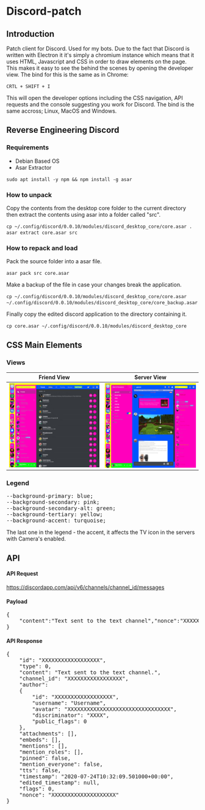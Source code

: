 # Discord-patch
## Introduction
Patch client for Discord. Used for my bots. Due to the fact that Discord is written with Electron it it's simply a chromium instance which means that it uses HTML, Javascript and CSS in order to draw elements on the page. This makes it easy to see the behind the scenes by opening the developer view. The bind for this is the same as in Chrome:
```
CRTL + SHIFT + I
```
This will open the developer options including the CSS navigation, API requests and the console suggesting you work for Discord. The bind is the same accross; Linux, MacOS and Windows.

## Reverse Engineering Discord
### Requirements
- Debian Based OS
- Asar Extractor
```
sudo apt install -y npm && npm install -g asar
```
### How to unpack
Copy the contents from the desktop core folder to the current directory then extract the contents using asar into a folder called "src".
```
cp ~/.config/discord/0.0.10/modules/discord_desktop_core/core.asar .
asar extract core.asar src
```

### How to repack and load
Pack the source folder into a asar file.
```
asar pack src core.asar
```

Make a backup of the file in case your changes break the application.
```
cp ~/.config/discord/0.0.10/modules/discord_desktop_core/core.asar ~/.config/discord/0.0.10/modules/discord_desktop_core/core_backup.asar
```
Finally copy the edited discord application to the directory containing it.
```
cp core.asar ~/.config/discord/0.0.10/modules/discord_desktop_core
```

## CSS Main Elements
### Views

Friend View                |  Server View
:-------------------------:|:-------------------------:
![](images/discordcss.jpg)  |  ![](images/discord2css.jpg)

### Legend
<pre>
--background-primary: blue;
--background-secondary: pink;
--background-secondary-alt: green;
--background-tertiary: yellow;
--background-accent: turquoise;
</pre>

The last one in the legend - the accent,  it affects the TV icon in the servers with Camera's enabled.

## API
#### API Request
https://discordapp.com/api/v6/channels/channel_id/messages

#### Payload
<pre>
{
    "content":"Text sent to the text channel","nonce":"XXXXXXXXXXXXXXXXXX","tts":false
}
</pre>

#### API Response
<pre>
{
    "id": "XXXXXXXXXXXXXXXXXX", 
    "type": 0, 
    "content": "Text sent to the text channel.", 
    "channel_id": "XXXXXXXXXXXXXXXXX", 
    "author": 
    {
        "id": "XXXXXXXXXXXXXXXXXX", 
        "username": "Username", 
        "avatar": "XXXXXXXXXXXXXXXXXXXXXXXXXXXXXXXX", 
        "discriminator": "XXXX", 
        "public_flags": 0
    }, 
    "attachments": [], 
    "embeds": [], 
    "mentions": [], 
    "mention_roles": [], 
    "pinned": false, 
    "mention_everyone": false, 
    "tts": false, 
    "timestamp": "2020-07-24T10:32:09.501000+00:00", 
    "edited_timestamp": null, 
    "flags": 0, 
    "nonce": "XXXXXXXXXXXXXXXXXXXX"
}
</pre>
